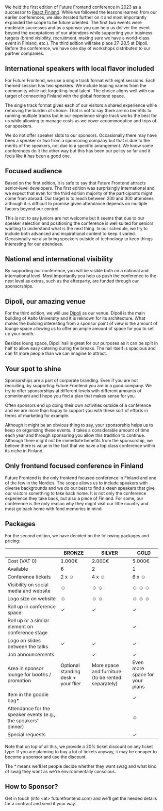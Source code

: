 We held the first edition of Future Frontend conference in 2023 as a successor to [React Finland](https://react-finland.fi/). While we followed the lessons learned from our earlier conferences, we also iterated further on it and most importantly expanded the scope to be future oriented. The first two events were moderate successes and as a sponsor you can help us deliver the event beyond the exceptations of our attendees while supporting your business targets (brand visibility, recruitment, making sure we have a world-class event in Finland, etc.). The third edition will take place 27-28.5 at Dipoli. Before the conference, we have one day of workshops distributed to our partner companies.

## International speakers with local flavor included

For Future Frontend, we use a single track format with eight sessions. Each themed session has two speakers. We include leading names from the community while not forgetting local talent. The choice aligns well with our target of connecting Finland with the global frontend space.

The single track format gives each of our visitors a shared experience while removing the burden of choice. That is not to say there are no benefits to running multiple tracks but in our experience single track works the best for us while allowing to manage costs as we cover accommodation and trips of our speakers.

We do not offer speaker slots to our sponsors. Occasionally there may have been a speaker or two from a sponsoring company but that is due to the merits of the speakers, not due to a specific arrangement. We know some conferences do it the other way but this has been our policy so far and it feels like it has been a good one.

## Focused audience

Based on the first edition, it is safe to say that Future Frontend attracts senior-level developers. The first edition was surprisingly international and we expect that even for the third edition majority of the participants might come from abroad. Our target is to reach between 200 and 300 attendees although it is difficult to promise given attendance depends on multiple factors beyond our control.

This is not to say juniors are not welcome but it seems that due to our speaker selection and positioning the conference is well suited for seniors wanting to understand what is the next thing. In our schedule, we try to include both advanced and inspirational content to keep it varied. Occasionally we also bring speakers outside of technology to keep things interesting for our attendees.

## National and international visibility

By supporting our conference, you will be visible both on a national and international level. Most importantly you help us push the conference to the next level as extras, such as the afterparty, are funded through our sponsorships.

## Dipoli, our amazing venue

For the third edition, we will use [Dipoli](https://www.aalto.fi/en/locations/dipoli) as our venue. Dipoli is the main building of Aalto University and it is reknown for its architecture. What makes the building interesting from a sponsor point of view is the amount of lounge space allowing us to offer an ample amount of space for you to set up your booth.

Besides loung space, Dipoli hall is great for our purposes as it can be split in half to allow easy catering during the breaks. The hall itself is spacious and can fit more people than we can imagine to attract.

## Your spot to shine

Sponsorships are a part of corporate branding. Even if you are not recruiting, by supporting Future Frontend you are in a good company. We try to offer sponsorships at different levels with different amounts of commitment and I hope you find a plan that makes sense for you.

Often sponsors end up doing their own activities outside of a conference and we are more than happy to support you with these sort of efforts in terms of marketing for example.

Although it might be an obvious thing to say, your sponsorship helps us to keep on organizing these events. It takes a considerable amount of time each year and through sponsoring you allow this tradition to continue. Although there might not be immediate benefits from the sponsorship, we believe there is value in the fact that we have a top class conference within its niche in Finland.

## Only frontend focused conference in Finland

Future Frontend is the only frontend focused conference in Finland and one of the few in the Nordics. The scope allows us to include speakers with diverse backgrounds and we do our best to find sixteen speakers that give our visitors something to take back home. It is not only the conference experience they take back, but also a piece of Finland. For some, our conference is the only reason why they might visit our little country and most go back home with fond memories in mind.

## Packages

For the second edition, we have decided on the following packages and pricing:

&nbsp; | BRONZE | SILVER | GOLD
-|-|-|-
Cost (VAT 0) | 1.000€ | 2.000€ | 5.000€
Available | 6 | 2 | 1
Conference tickets | 2 x &#9786; | 4 x &#9786; | 6 x &#9786;
Visibility on social media and website | &#9786; | &#9786; &#9786; | &#9786; &#9786; &#9786;
Logo size on website | &#9786; | &#9786; &#9786; | &#9786; &#9786; &#9786;
Roll up in conference space | &#10003; | &#10003; | &#10003;
Roll up or a similar element on conference stage | | | &#10003;
Logo on slides between the talks | &#10003; | &#10003; | &#10003;
Job announcements | | &#10003; | &#10003;
Area in sponsor lounge for booths / promotion | Optional standing desk + your flier | More space and furniture (to be rented separately) | Even more space for your plans
Item in the goodie bag* | | | &#10003;
Attendance for the speaker events (e.g., the speakers' dinner) | | | &#9786;
Special requests | | | &#10003;

Note that on top of all this, we provide a 20% ticket discount on any ticket type. If you are planning to buy a lot of tickets anyway, it may be cheaper to become a sponsor and use the discount.

The \* means we'll let people decide whether they want swag and what kind of swag they want as we're environmentally conscious.

## How to Sponsor?

Get in touch (info \<at> futurefrontend.com) and we'll get the needed details for a contract and send it your way.
